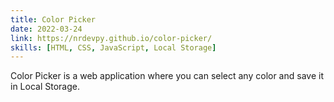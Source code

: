 ```yaml
---
title: Color Picker
date: 2022-03-24
link: https://nrdevpy.github.io/color-picker/
skills: [HTML, CSS, JavaScript, Local Storage]
---
```


Color Picker is a web application where you can select any color and save it in Local Storage.